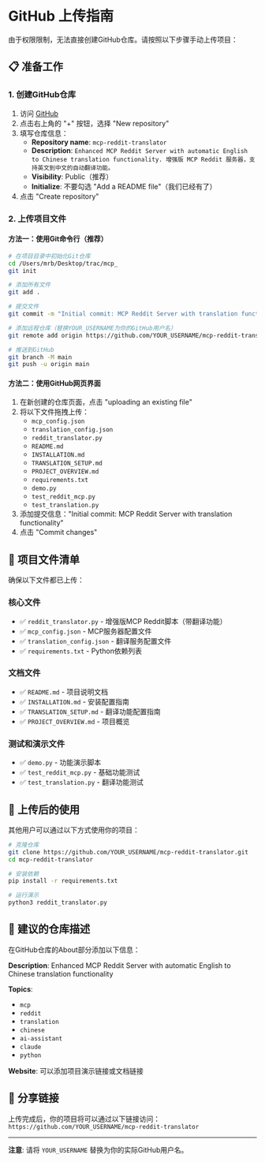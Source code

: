 # GitHub 上传指南

由于权限限制，无法直接创建GitHub仓库。请按照以下步骤手动上传项目：

## 📋 准备工作

### 1. 创建GitHub仓库
1. 访问 [GitHub](https://github.com)
2. 点击右上角的 "+" 按钮，选择 "New repository"
3. 填写仓库信息：
   - **Repository name**: `mcp-reddit-translator`
   - **Description**: `Enhanced MCP Reddit Server with automatic English to Chinese translation functionality. 增强版 MCP Reddit 服务器，支持英文到中文的自动翻译功能。`
   - **Visibility**: Public（推荐）
   - **Initialize**: 不要勾选 "Add a README file"（我们已经有了）
4. 点击 "Create repository"

### 2. 上传项目文件

#### 方法一：使用Git命令行（推荐）
```bash
# 在项目目录中初始化Git仓库
cd /Users/mrb/Desktop/trac/mcp_
git init

# 添加所有文件
git add .

# 提交文件
git commit -m "Initial commit: MCP Reddit Server with translation functionality"

# 添加远程仓库（替换YOUR_USERNAME为你的GitHub用户名）
git remote add origin https://github.com/YOUR_USERNAME/mcp-reddit-translator.git

# 推送到GitHub
git branch -M main
git push -u origin main
```

#### 方法二：使用GitHub网页界面
1. 在新创建的仓库页面，点击 "uploading an existing file"
2. 将以下文件拖拽上传：
   - `mcp_config.json`
   - `translation_config.json`
   - `reddit_translator.py`
   - `README.md`
   - `INSTALLATION.md`
   - `TRANSLATION_SETUP.md`
   - `PROJECT_OVERVIEW.md`
   - `requirements.txt`
   - `demo.py`
   - `test_reddit_mcp.py`
   - `test_translation.py`
3. 添加提交信息："Initial commit: MCP Reddit Server with translation functionality"
4. 点击 "Commit changes"

## 📁 项目文件清单

确保以下文件都已上传：

### 核心文件
- ✅ `reddit_translator.py` - 增强版MCP Reddit脚本（带翻译功能）
- ✅ `mcp_config.json` - MCP服务器配置文件
- ✅ `translation_config.json` - 翻译服务配置文件
- ✅ `requirements.txt` - Python依赖列表

### 文档文件
- ✅ `README.md` - 项目说明文档
- ✅ `INSTALLATION.md` - 安装配置指南
- ✅ `TRANSLATION_SETUP.md` - 翻译功能配置指南
- ✅ `PROJECT_OVERVIEW.md` - 项目概览

### 测试和演示文件
- ✅ `demo.py` - 功能演示脚本
- ✅ `test_reddit_mcp.py` - 基础功能测试
- ✅ `test_translation.py` - 翻译功能测试

## 🎯 上传后的使用

其他用户可以通过以下方式使用你的项目：

```bash
# 克隆仓库
git clone https://github.com/YOUR_USERNAME/mcp-reddit-translator.git
cd mcp-reddit-translator

# 安装依赖
pip install -r requirements.txt

# 运行演示
python3 reddit_translator.py
```

## 📝 建议的仓库描述

在GitHub仓库的About部分添加以下信息：

**Description**: Enhanced MCP Reddit Server with automatic English to Chinese translation functionality

**Topics**: 
- `mcp`
- `reddit`
- `translation`
- `chinese`
- `ai-assistant`
- `claude`
- `python`

**Website**: 可以添加项目演示链接或文档链接

## 🔗 分享链接

上传完成后，你的项目将可以通过以下链接访问：
`https://github.com/YOUR_USERNAME/mcp-reddit-translator`

---

**注意**: 请将 `YOUR_USERNAME` 替换为你的实际GitHub用户名。